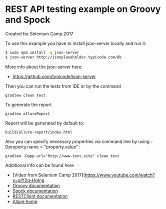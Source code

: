 # REST API testing example on Groovy and Spock
Created for Selenium Camp 2017

To use this example you have to install json-server locally and run it:
```bash
$ sudo npm install -g json-server
$ json-server http://jsonplaceholder.typicode.com/db
```

More info about the json-server here:
* https://github.com/typicode/json-server

Then you can run the tests from IDE or by the command

```
gradlew clean test
```

To generate the report
```
gradlew allureReport
```

Report will be generated by default to:
```
build/allure-report/index.html
```

Also you can specify necessary properties via command line by using -Dproperty.name = "property.value" :

```
gradlew -Dapp.url="http://www.test.site" clean test
```

Additional info can be found here

* [Video from Selenium Camp 2017](https://www.youtube.com/watch?v=glY2q-HgIng
* [Groovy documentation](http://groovy-lang.org/documentation.html)
* [Spock documentation](http://spockframework.org/spock/docs/1.1-rc-2/all_in_one.html)
* [RESTClient documentation](https://github.com/jgritman/httpbuilder/wiki/RESTClient)
* [Allure home](http://allure.qatools.ru/)